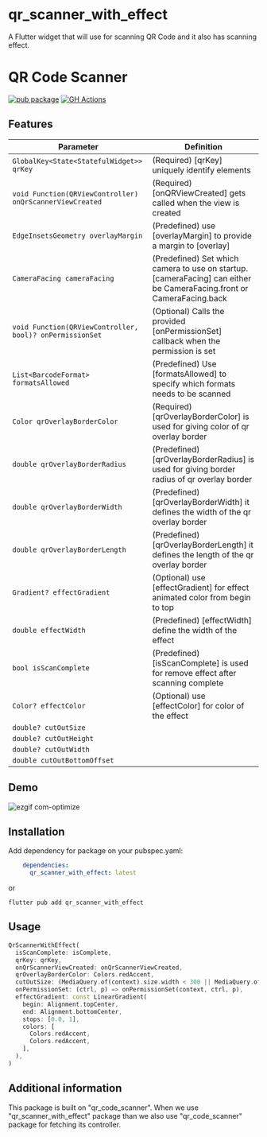 # qr_scanner_with_effect

A Flutter widget that will use for scanning QR Code and it also has scanning effect.

# QR Code Scanner

[![pub package](https://img.shields.io/pub/v/qr_code_scanner?include_prereleases)](https://pub.dartlang.org/packages/qr_code_scanner)
[![GH Actions](https://github.com/juliuscanute/qr_code_scanner/workflows/dart/badge.svg)](https://github.com/mirzamahmud/qr_scanner_with_effect/actions)

## Features

| Parameter                                                       | Definition                                                                                                            |
|-----------------------------------------------------------------|-----------------------------------------------------------------------------------------------------------------------|
| `GlobalKey<State<StatefulWidget>> qrKey`                        | (Required) [qrKey] uniquely identify elements                                                                         |
| `void Function(QRViewController) onQrScannerViewCreated`        | (Required) [onQRViewCreated] gets called when the view is created                                                     | 
| `EdgeInsetsGeometry overlayMargin`                              | (Predefined)  use [overlayMargin] to provide a margin to [overlay]                                                    |
| `CameraFacing cameraFacing`                                     | (Predefined)  Set which camera to use on startup.[cameraFacing] can either be CameraFacing.front or CameraFacing.back |
| `void Function(QRViewController, bool)? onPermissionSet`        | (Optional) Calls the provided [onPermissionSet] callback when the permission is set                                   | 
| `List<BarcodeFormat> formatsAllowed`                            | (Predefined) Use [formatsAllowed] to specify which formats needs to be scanned                                        |
 | `Color qrOverlayBorderColor`                                    | (Required) [qrOverlayBorderColor] is used for giving color of qr overlay border                                       | 
| `double qrOverlayBorderRadius`                                  | (Predefined) [qrOverlayBorderRadius] is used for giving border radius of qr overlay border                            | 
| `double qrOverlayBorderWidth`                                   | (Predefined) [qrOverlayBorderWidth] it defines the width of the qr overlay border                                     |
| `double qrOverlayBorderLength`                                  | (Predefined) [qrOverlayBorderLength] it defines the length of the qr overlay border                                   |
| `Gradient? effectGradient`                                      | (Optional) use [effectGradient] for effect animated color from begin to top                                           |
| `double effectWidth`                                            | (Predefined) [effectWidth] define the width of the effect                                                             |
| `bool isScanComplete`                                           | (Predefined) [isScanComplete] is used for remove effect after scanning complete                                       |
| `Color? effectColor`                                            | (Optional) use [effectColor] for color of the effect                                                                  |
| `double? cutOutSize`                                            |                                                                                                                       | 
| `double? cutOutHeight`                                          |                                                                                                                       |
| `double? cutOutWidth`                                           |                                                                                                                       |
| `double cutOutBottomOffset`                                     |                                                                                                                       |


## Demo

![ezgif com-optimize](https://github.com/mirzamahmud/qr_scanner_with_effect/assets/91328350/fb8d1da5-19a6-492d-adb3-c152963d3fc3)

## Installation

Add dependency for package on your pubspec.yaml:

```yaml
    dependencies:
      qr_scanner_with_effect: latest
```
or

```shell
flutter pub add qr_scanner_with_effect
```

## Usage

```dart
QrScannerWithEffect(
  isScanComplete: isComplete,
  qrKey: qrKey,
  onQrScannerViewCreated: onQrScannerViewCreated,
  qrOverlayBorderColor: Colors.redAccent,
  cutOutSize: (MediaQuery.of(context).size.width < 300 || MediaQuery.of(context).size.height < 400) ? 250.0 : 300.0,
  onPermissionSet: (ctrl, p) => onPermissionSet(context, ctrl, p),
  effectGradient: const LinearGradient(
    begin: Alignment.topCenter,
    end: Alignment.bottomCenter,
    stops: [0.0, 1],
    colors: [
      Colors.redAccent,
      Colors.redAccent,
    ],
  ),
)
```
## Additional information

This package is built on "qr_code_scanner". When we use "qr_scanner_with_effect" package than we also use "qr_code_scanner" package for fetching its controller.
